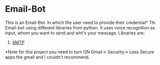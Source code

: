 # Email-Bot
This is an Email-Bot. In which the user need to provide their credential*
Thi Email-bot using different libraries from python. It uses voice recognition as input, whom you want to send and wht's your message.
Libraries are:
1. [SMTP](https://docs.python.org/3/library/smtplib.html#module-smtplib)


*Note for this project you need to turn ON Gmail-> Security-> Less Secure apps the gmail and I couldn't recommend.
